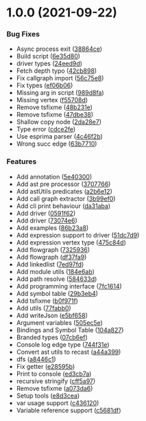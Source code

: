 # 1.0.0 (2021-09-22)


### Bug Fixes

* Async process exit ([38864ce](https://github.com/ticklepoke/say-js/commit/38864cecbdfde6cd09d70fa51d27bfa5893bdba7))
* Build script ([6e35d80](https://github.com/ticklepoke/say-js/commit/6e35d80bd269a6f54a2954035c7cce2dce68f39c))
* driver types ([24eed9d](https://github.com/ticklepoke/say-js/commit/24eed9daa20e941f0a6479380d66c135ddcdb56b))
* Fetch depth typo ([42cb898](https://github.com/ticklepoke/say-js/commit/42cb8987ee70b67f3259a8b343eed6579449661a))
* Fix callgraph import ([56c75e8](https://github.com/ticklepoke/say-js/commit/56c75e82eda88364086b93d081e004ab84962faa))
* Fix types ([ef06b06](https://github.com/ticklepoke/say-js/commit/ef06b066868492b64308258cc82124697d263fee))
* Missing arg in script ([989d8fa](https://github.com/ticklepoke/say-js/commit/989d8fa30f4080cb72cc74408ebb877d9da1220e))
* Missing vertex ([f55708d](https://github.com/ticklepoke/say-js/commit/f55708deb67c78964dc02a665c1170b66556ccd4))
* Remove tsfixme ([48b231e](https://github.com/ticklepoke/say-js/commit/48b231eef61e2a9237de42fd246c6cdd5dcfb73c))
* Remove tsfixme ([47dbe38](https://github.com/ticklepoke/say-js/commit/47dbe381b91b326e26255e9c5091c85188fb29e4))
* Shallow copy node ([2da28e7](https://github.com/ticklepoke/say-js/commit/2da28e7561d2ea93f41838357d4083e7efbb8d3c))
* Type error ([cdce2fe](https://github.com/ticklepoke/say-js/commit/cdce2fe81ece881aa396d3165fc7dab4d6a7aa58))
* Use esprima parser ([4c46f2b](https://github.com/ticklepoke/say-js/commit/4c46f2b7dc2778cdf707c85df37b8591a0002484))
* Wrong succ edge ([63b7710](https://github.com/ticklepoke/say-js/commit/63b7710ccfa3389d68fa19cc8dd4dada9620b419))


### Features

* Add annotation ([5e40300](https://github.com/ticklepoke/say-js/commit/5e40300d025233f3774e20a033170a426bb1d323))
* Add ast pre processor ([3707766](https://github.com/ticklepoke/say-js/commit/3707766e7a40675b3aca3ef08afc9ca62190a60f))
* Add astUtils predicates ([a2b6e12](https://github.com/ticklepoke/say-js/commit/a2b6e12429b8b482d2d89791245349967f68e422))
* Add call graph extractor ([3b99ef0](https://github.com/ticklepoke/say-js/commit/3b99ef0426550954e0d263ef9e9830b9890a20bd))
* Add cli print behaviour ([da31aba](https://github.com/ticklepoke/say-js/commit/da31aba6babe1f2057a107ec0710329fb140c940))
* Add driver ([0591f62](https://github.com/ticklepoke/say-js/commit/0591f6225d475eb7ee4cd4178b0395cc026745c9))
* Add driver ([73074e6](https://github.com/ticklepoke/say-js/commit/73074e64ea02c8b6ce8a4cd08a4fd468232484d2))
* Add examples ([86b23a8](https://github.com/ticklepoke/say-js/commit/86b23a8e4f3dc4aea5237824509da4219d8babe4))
* Add expression support to driver ([51dc7d9](https://github.com/ticklepoke/say-js/commit/51dc7d97f957c2f0b3bdf4f316a7bcde7f05d98a))
* Add expression vertex type ([475c84d](https://github.com/ticklepoke/say-js/commit/475c84dc148d444ed1242da5cb2ab977af462cb2))
* Add flowgraph ([7325936](https://github.com/ticklepoke/say-js/commit/7325936815861bb920a8bfe02b496dfa188118e3))
* Add flowgraph ([df37fa9](https://github.com/ticklepoke/say-js/commit/df37fa9abcb634e7b978fb45409882a6ffbf836f))
* Add linkedlist ([7ed97fd](https://github.com/ticklepoke/say-js/commit/7ed97fd2b2daaa2379da96910d9d4da6dddf71a6))
* Add module utils ([184e6ab](https://github.com/ticklepoke/say-js/commit/184e6abf14613d6ddab9c40e62597959ca7789e5))
* Add path resolve ([584633d](https://github.com/ticklepoke/say-js/commit/584633dd976c718cd81cde195b6343ef70b767a3))
* Add programming interface ([7fc1614](https://github.com/ticklepoke/say-js/commit/7fc1614febe084920027a2301c701fc66244c0bc))
* Add symbol table ([29b3eb4](https://github.com/ticklepoke/say-js/commit/29b3eb41124b4678d0ef9d1bade6e31ceb646664))
* Add tsfixme ([b0f971f](https://github.com/ticklepoke/say-js/commit/b0f971f75e66a7a5aede22d25ae4d5fab78bb5eb))
* Add utils ([77fabb0](https://github.com/ticklepoke/say-js/commit/77fabb0529c32f581a301d39b1f221e667feeca5))
* Add writeJson ([e5bf658](https://github.com/ticklepoke/say-js/commit/e5bf658945a5eb980d3e6cd2b3407046c395202f))
* Argument variables ([505ec5e](https://github.com/ticklepoke/say-js/commit/505ec5ea2849bbccb7eb24ac0ecedf2459d5be9e))
* Bindings and Symbol Table ([104a827](https://github.com/ticklepoke/say-js/commit/104a8278655e5a93740f9ed34469b1b0ec3e4f2e))
* Branded types ([07cb6ef](https://github.com/ticklepoke/say-js/commit/07cb6efcc7c9b4612ed8ae2bc15855fc18107157))
* Console log edge type ([744f31e](https://github.com/ticklepoke/say-js/commit/744f31eae6e212a08119cd5c75a3400209d0ca2f))
* Convert ast utils to recast ([a44a399](https://github.com/ticklepoke/say-js/commit/a44a399714ce9bccafd3edb9cecd97cfe196ed50))
* dfs ([a8446c1](https://github.com/ticklepoke/say-js/commit/a8446c1935cab3586559572c086b3406eebd8be5))
* Fix getter ([e28595b](https://github.com/ticklepoke/say-js/commit/e28595b0235d0d1f91a113da2fa625a1c857eecf))
* Print to console ([ed3cb7a](https://github.com/ticklepoke/say-js/commit/ed3cb7ae33020fee5c8b6e9901f464a9a6af3d13))
* recursive stringify ([cff5a97](https://github.com/ticklepoke/say-js/commit/cff5a97497cb556dba1c9072067338a2819bf504))
* Remove tsfixme ([a073da6](https://github.com/ticklepoke/say-js/commit/a073da672b2248b6de97be21e1f697b764f87118))
* Setup tools ([e8d3cea](https://github.com/ticklepoke/say-js/commit/e8d3ceace24cfaa5aa7c2d3547538a1ba3fbf98a))
* var usage support ([c436120](https://github.com/ticklepoke/say-js/commit/c43612074bca6b3f39be27c753fe68e395541172))
* Variable reference support ([c5681df](https://github.com/ticklepoke/say-js/commit/c5681df27c6cb71ba5e6b672e8bbaecb0ad92ae4))
